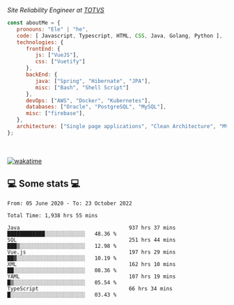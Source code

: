 <p><em>Site Reliability Engineer at <a href="https://www.totvs.com/">TOTVS</a></br>
</em></p>


```javascript
const aboutMe = {
   pronouns: "Ele" | "he",
   code: [ Javascript, Typescript, HTML, CSS, Java, Golang, Python ],
   technologies: {
      frontEnd: {
         js: ["VueJS"],
         css: ["Vuetify"]
      },
      backEnd: {
         java: ["Spring", "Hibernate", "JPA"],
         misc: ["Bash", "Shell Script"]
      },
      devOps: ["AWS", "Docker", "Kubernetes"],
      databases: ["Oracle", "PostgreSQL", "MySQL"],
      misc: ["firebase"],
   },
   architecture: ["Single page applications", "Clean Architecture", "MVC", "Microservices"],
};
```
</br></br>
[![wakatime](https://wakatime.com/badge/user/a3a8ed06-d304-4d6b-bc86-4adc418cdea7.svg)](https://wakatime.com/@a3a8ed06-d304-4d6b-bc86-4adc418cdea7)
<h2>💻 Some stats 💻</h2>

<!--START_SECTION:waka-->

```text
From: 05 June 2020 - To: 23 October 2022

Total Time: 1,938 hrs 55 mins

Java                                   937 hrs 37 mins ████████████░░░░░░░░░░░░░   48.36 %
SQL                                    251 hrs 44 mins ███▒░░░░░░░░░░░░░░░░░░░░░   12.98 %
Vue.js                                 197 hrs 29 mins ██▓░░░░░░░░░░░░░░░░░░░░░░   10.19 %
XML                                    162 hrs 10 mins ██░░░░░░░░░░░░░░░░░░░░░░░   08.36 %
YAML                                   107 hrs 19 mins █▒░░░░░░░░░░░░░░░░░░░░░░░   05.54 %
TypeScript                             66 hrs 34 mins  █░░░░░░░░░░░░░░░░░░░░░░░░   03.43 %
```

<!--END_SECTION:waka-->
